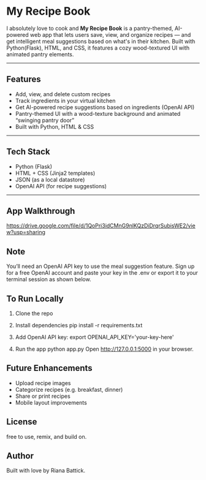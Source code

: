 #  My Recipe Book

I absolutely love to cook and **My Recipe Book** is a pantry-themed, AI-powered web app that lets users save, view, and organize recipes — and get intelligent meal suggestions based on what's in their kitchen. Built with Python(Flask), HTML, and CSS, it features a cozy wood-textured UI with animated pantry elements.

---

##  Features

-  Add, view, and delete custom recipes
-  Track ingredients in your virtual kitchen
-  Get AI-powered recipe suggestions based on ingredients (OpenAI API)
-  Pantry-themed UI with a wood-texture background and animated “swinging pantry door”
-  Built with Python, HTML & CSS 

---

## Tech Stack

- Python (Flask)
- HTML + CSS (Jinja2 templates)
- JSON (as a local datastore)
- OpenAI API (for recipe suggestions)
  

---

## App Walkthrough

https://drive.google.com/file/d/1QoPri3idCMnG9nlKQzDiDrqrSubisWE2/view?usp=sharing

## Note

You’ll need an OpenAI API key to use the meal suggestion feature. Sign up for a free OpenAI account and paste your key in the .env or export it to your terminal session as shown below.

## To Run Locally

1. Clone the repo  

2. Install dependencies
   pip install -r requirements.txt

3. Add OpenAI API key:
    export OPENAI_API_KEY='your-key-here'

4. Run the app
    python app.py
    Open http://127.0.0.1:5000 in your browser.

## Future Enhancements

- Upload recipe images
- Categorize recipes (e.g. breakfast, dinner)
- Share or print recipes
- Mobile layout improvements

## License

free to use, remix, and build on.

## Author

Built with love by Riana Battick.
